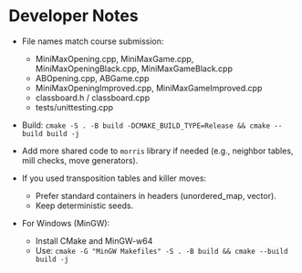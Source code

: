 # Developer Notes

- File names match course submission:
  - MiniMaxOpening.cpp, MiniMaxGame.cpp, MiniMaxOpeningBlack.cpp, MiniMaxGameBlack.cpp
  - ABOpening.cpp, ABGame.cpp
  - MiniMaxOpeningImproved.cpp, MiniMaxGameImproved.cpp
  - classboard.h / classboard.cpp
  - tests/unittesting.cpp

- Build: `cmake -S . -B build -DCMAKE_BUILD_TYPE=Release && cmake --build build -j`

- Add more shared code to `morris` library if needed (e.g., neighbor tables, mill checks, move generators).

- If you used transposition tables and killer moves:
  - Prefer standard containers in headers (unordered_map, vector).
  - Keep deterministic seeds.

- For Windows (MinGW):
  - Install CMake and MinGW-w64
  - Use: `cmake -G "MinGW Makefiles" -S . -B build && cmake --build build -j`
